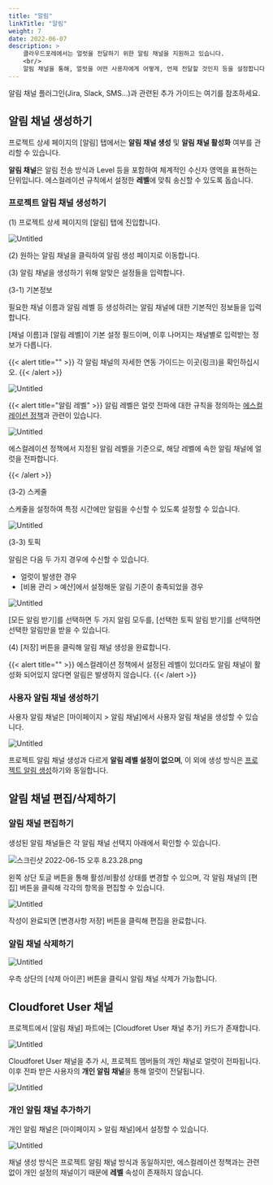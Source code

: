 ```yaml
---
title: "알림"
linkTitle: "알림"
weight: 7
date: 2022-06-07
description: >
    클라우드포레에서는 얼럿을 전달하기 위한 알림 채널을 지원하고 있습니다. 
    <br/>
    알림 채널을 통해, 얼럿을 어떤 사용자에게 어떻게, 언제 전달할 것인지 등을 설정합니다.
---
```




알림 채널 플러그인(Jira, Slack, SMS…)과 관련된 추가 가이드는 여기를 참조하세요.

## 알림 채널 생성하기

프로젝트 상세 페이지의 [알림] 탭에서는 **알림 채널 생성** 및 **알림 채널 활성화** 여부를 관리할 수 있습니다.

**알림 채널**은 알림 전송 방식과 Level 등을 포함하여 체계적인 수신자 영역을 표현하는 단위입니다. 에스컬레이션 규칙에서 설정한 **레벨**에 맞춰 송신할 수 있도록 돕습니다.

### 프로젝트 알림 채널 생성하기

(1) 프로젝트 상세 페이지의 [알림] 탭에 진입합니다.

![Untitled](https://s3-us-west-2.amazonaws.com/secure.notion-static.com/20127446-cac5-45bf-bca7-3df1c824a2d6/Untitled.png)

(2) 원하는 알림 채널을 클릭하여 알림 생성 페이지로 이동합니다.

(3) 알림 채널을 생성하기 위해 알맞은 설정들을 입력합니다.

(3-1) 기본정보

필요한 채널 이름과 알림 레벨 등 생성하려는 알림 채널에 대한 기본적인 정보들을 입력합니다.

[채널 이름]과 [알림 레벨]이 기본 설정 필드이며, 이후 나머지는 채널별로 입력받는 정보가 다릅니다.

{{< alert title="" >}}
각 알림 채널의 자세한 연동 가이드는 이곳(링크)을 확인하십시오.
{{< /alert >}}



![Untitled](https://s3-us-west-2.amazonaws.com/secure.notion-static.com/dad7e797-8330-413d-9be4-64805bcfda1a/Untitled.png)

{{< alert title="알림 레벨" >}}
알림 레벨은 얼럿 전파에 대한 규칙을 정의하는 [에스컬레이션 정책](https://www.notion.so/96f7a63522ea4e7186a2cac81bf6464f)과 관련이 있습니다. 

![Untitled](https://s3-us-west-2.amazonaws.com/secure.notion-static.com/40cca28a-278d-45cd-acf7-201c54d9fdcb/Untitled.png)

에스컬레이션 정책에서 지정된 알림 레벨을 기준으로, 해당 레벨에 속한 알림 채널에 얼럿을 전파합니다.

{{< /alert >}}

(3-2) 스케줄

스케줄을 설정하여 특정 시간에만 알림을 수신할 수 있도록 설정할 수 있습니다.

![Untitled](https://s3-us-west-2.amazonaws.com/secure.notion-static.com/d49ffe8d-e389-4018-8def-4833809f905a/Untitled.png)

(3-3) 토픽

알림은 다음 두 가지 경우에 수신할 수 있습니다.
- 얼럿이 발생한 경우
- [비용 관리 > 예산]에서 설정해둔 알림 기준이 충족되었을 경우

![Untitled](https://s3-us-west-2.amazonaws.com/secure.notion-static.com/927229b8-9c24-4250-9329-e668770f6811/Untitled.png)

[모든 알림 받기]를 선택하면 두 가지 알림 모두를, [선택한 토픽 알림 받기]를 선택하면 선택한 알림만을 받을 수 있습니다.

(4) [저장] 버튼을 클릭해 알림 채널 생성을 완료합니다.

{{< alert title="" >}}
에스컬레이션 정책에서 설정된 레벨이 있더라도 알림 채널이 활성화 되어있지 않다면 알림은 발생하지 않습니다.
{{< /alert >}}


### 사용자 알림 채널 생성하기

사용자 알림 채널은 [마이페이지 > 알림 채널]에서 사용자 알림 채널을 생성할 수 있습니다.

![Untitled](https://s3-us-west-2.amazonaws.com/secure.notion-static.com/247cabba-1614-4c40-b666-497b944b76a5/Untitled.png)

프로젝트 알림 채널 생성과 다르게 **알림 레벨 설정이 없으며**, 이 외에 생성 방식은 [프로젝트 알림 생성](/ko/docs/guides/alert-manager/notification/#프로젝트-알림-채널-생성하기)하기와 동일합니다.

## 알림 채널 편집/삭제하기

### 알림 채널 편집하기

생성된 알림 채널들은 각 알림 채널 선택지 아래에서 확인할 수 있습니다.

![스크린샷 2022-06-15 오후 8.23.28.png](https://s3-us-west-2.amazonaws.com/secure.notion-static.com/e4c613c5-65cb-464a-b5a3-1d88c0664a2e/스크린샷_2022-06-15_오후_8.23.28.png)

왼쪽 상단 토글 버튼을 통해 활성/비활성 상태를 변경할 수 있으며, 각 알림 채널의 [편집] 버튼을 클릭해 각각의 항목을 편집할 수 있습니다.

![Untitled](https://s3-us-west-2.amazonaws.com/secure.notion-static.com/2e4e85ad-c9da-4fd7-a263-7b9e052d8728/Untitled.png)

작성이 완료되면 [변경사항 저장] 버튼을 클릭해 편집을 완료합니다.

### 알림 채널 삭제하기

![Untitled](https://s3-us-west-2.amazonaws.com/secure.notion-static.com/9dbfbce9-94ba-4c35-a1f9-3487e13b6a00/Untitled.png)

우측 상단의 [삭제 아이콘] 버튼을 클릭시 알림 채널 삭제가 가능합니다.

## Cloudforet User 채널

프로젝트에서 [알림 채널] 파트에는 [Cloudforet User 채널 추가] 카드가 존재합니다.

![Untitled](https://s3-us-west-2.amazonaws.com/secure.notion-static.com/b0b41556-7d14-428e-a2f6-0236f3364812/Untitled.png)

Cloudforet User 채널을 추가 시, 프로젝트 멤버들의 개인 채널로 얼럿이 전파됩니다. 이후 전파 받은 사용자의 **개인 알림 채널**을 통해 얼럿이 전달됩니다.

![Untitled](https://s3-us-west-2.amazonaws.com/secure.notion-static.com/b210bf92-ca46-441e-8643-633e873d4cea/Untitled.png)

### 개인 알림 채널 추가하기

개인 알림 채널은 [마이페이지 > 알림 채널]에서 설정할 수 있습니다.

![Untitled](https://s3-us-west-2.amazonaws.com/secure.notion-static.com/1bb3497c-8d01-4e05-88d5-9b042c649b19/Untitled.png)

채널 생성 방식은 프로젝트 알림 채널 방식과 동일하지만, 에스컬레이션 정책과는 관련 없이 개인 설정의 채널이기 때문에 **레벨** 속성이 존재하지 않습니다.
